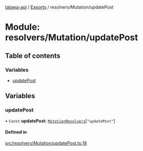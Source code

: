 [talawa-api](../README.md) / [Exports](../modules.md) / resolvers/Mutation/updatePost

# Module: resolvers/Mutation/updatePost

## Table of contents

### Variables

- [updatePost](resolvers_Mutation_updatePost.md#updatepost)

## Variables

### updatePost

• `Const` **updatePost**: [`MutationResolvers`](types_generatedGraphQLTypes.md#mutationresolvers)[``"updatePost"``]

#### Defined in

[src/resolvers/Mutation/updatePost.ts:18](https://github.com/PalisadoesFoundation/talawa-api/blob/c766886/src/resolvers/Mutation/updatePost.ts#L18)
